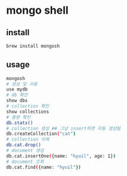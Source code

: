 # mongo shell

## install

```sh
brew install mongosh
```

## usage

```sh
mongosh
# 생성 및 사용
use mydb
# db 확인
show dbs
# collection 확인
show collections
# 용량 확인
db.stats()
# collection 생성 ## 그냥 insert하면 자동 생성됨
db.createCollection("cat")
# collection 삭제
db.cat.drop()
# document 생성
db.cat.insertOne({name: "hyuil", age: 1})
# document 조회
db.cat.find({name: "hyuil"})
```
